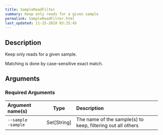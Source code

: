 ```yaml
---
title: SampleReadFilter
summary: Keep only reads for a given sample
permalink: SampleReadFilter.html
last_updated: 11-25-2018 03:25:45
---
```



## Description

Keep only reads for a given sample.

 <p>Matching is done by case-sensitive exact match.</p>

## Arguments

### Required Arguments

| Argument name(s) | Type | Description |
| :--------------- | :--: | :------ |
| `--sample`<br/>`-sample` | Set[String] | The name of the sample(s) to keep, filtering out all others |



